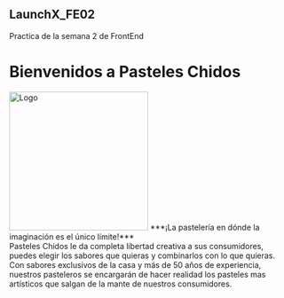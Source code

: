 ## LaunchX_FE02
Practica de la semana 2 de FrontEnd
# Bienvenidos a Pasteles Chidos
<img src="./images/logo.png" alt="Logo" height="250px">
***¡La pastelería en dónde la imaginación es el único límite!*** <br>
Pasteles Chidos le da completa libertad creativa a sus consumidores, puedes elegir los sabores que quieras y combinarlos con lo que quieras. Con sabores exclusivos de la casa y más de 50 años de experiencia, nuestros pasteleros se encargarán de hacer realidad los pasteles mas artísticos que salgan de la mante de nuestros consumidores.
